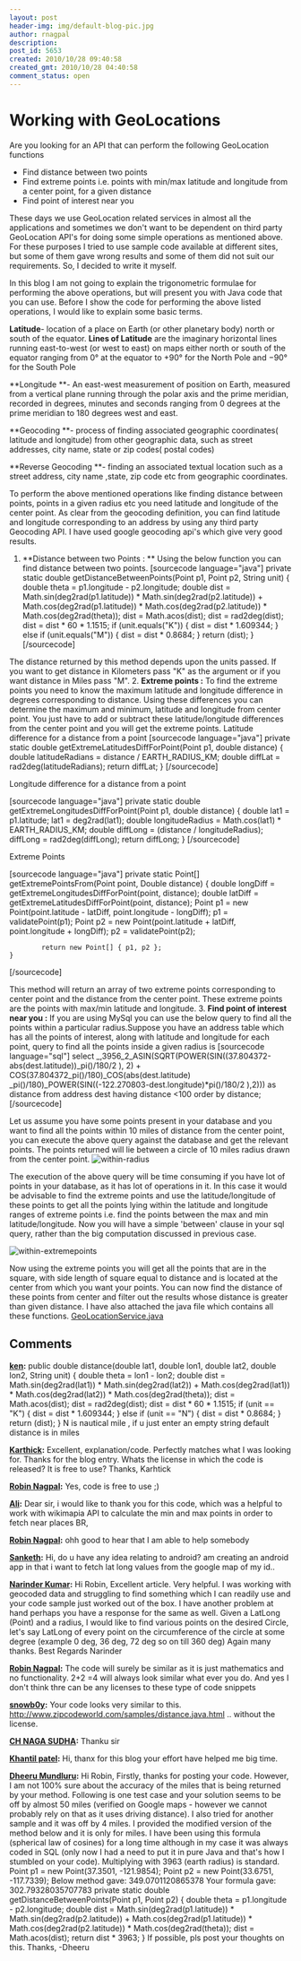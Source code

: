 ```yaml
---
layout: post
header-img: img/default-blog-pic.jpg
author: rnagpal
description: 
post_id: 5653
created: 2010/10/28 09:40:58
created_gmt: 2010/10/28 04:40:58
comment_status: open
---
```


# Working with GeoLocations

Are you looking for an API that can perform the following GeoLocation functions 

  * Find distance between two points
  * Find extreme points i.e. points with min/max latitude and longitude from a center point, for a given distance
  * Find point of interest near you

These days we use GeoLocation related services in almost all the applications and sometimes we don't want to be dependent on third party GeoLocation API's for doing some simple operations as mentioned above. For these purposes I tried to use sample code available at different sites, but some of them gave wrong results and some of them did not suit our requirements. So, I decided to write it myself.

In this blog I am not going to explain the trigonometric formulae for performing the above operations, but will present you with Java code that you can use. Before I show the code for performing the above listed operations, I would like to explain some basic terms.

**Latitude**\- location of a place on Earth (or other planetary body) north or south of the equator. **Lines of Latitude** are the imaginary horizontal lines running east-to-west (or west to east) on maps either north or south of the equator ranging from 0° at the equator to +90° for the North Pole and −90° for the South Pole

**Longitude **\- An east-west measurement of position on Earth, measured from a vertical plane running through the polar axis and the prime meridian, recorded in degrees, minutes and seconds ranging from 0 degrees at the prime meridian to 180 degrees west and east.

**Geocoding **\- process of finding associated geographic coordinates( latitude and longitude) from other geographic data, such as street addresses, city name, state or zip codes( postal codes)

**Reverse Geocoding **\- finding an associated textual location such as a street address, city name ,state, zip code etc from geographic coordinates.

To perform the above mentioned operations like finding distance between points, points in a given radius etc you need latitude and longitude of the center point. As clear from the geocoding definition, you can find latitude and longitude corresponding to an address by using any third party Geocoding API. I have used google geocoding api's which give very good results. 

  1. **Distance between two Points : ** Using the below function you can find distance between two points. [sourcecode language="java"] private static double getDistanceBetweenPoints(Point p1, Point p2, String unit) { double theta = p1.longitude - p2.longitude; double dist = Math.sin(deg2rad(p1.latitude)) * Math.sin(deg2rad(p2.latitude)) \+ Math.cos(deg2rad(p1.latitude)) * Math.cos(deg2rad(p2.latitude)) * Math.cos(deg2rad(theta)); dist = Math.acos(dist); dist = rad2deg(dist); dist = dist * 60 * 1.1515; if (unit.equals("K")) { dist = dist * 1.609344; } else if (unit.equals("M")) { dist = dist * 0.8684; } return (dist); } [/sourcecode]

The distance returned by this method depends upon the units passed. If you want to get distance in Kilometers pass "K" as the argument or if you want distance in Miles pass "M".
  2. **Extreme points :** To find the extreme points you need to know the maximum latitude and longitude difference in degrees corresponding to distance. Using these differences you can determine the maximum and minimum, latitude and longitude from center point. You just have to add or subtract these latitude/longitude differences from the center point and you will get the extreme points. Latitude difference for a distance from a point [sourcecode language="java"] private static double getExtremeLatitudesDiffForPoint(Point p1, double distance) { double latitudeRadians = distance / EARTH_RADIUS_KM; double diffLat = rad2deg(latitudeRadians); return diffLat; } [/sourcecode]

Longitude difference for a distance from a point

[sourcecode language="java"] private static double getExtremeLongitudesDiffForPoint(Point p1, double distance) { double lat1 = p1.latitude; lat1 = deg2rad(lat1); double longitudeRadius = Math.cos(lat1) * EARTH_RADIUS_KM; double diffLong = (distance / longitudeRadius); diffLong = rad2deg(diffLong); return diffLong; } [/sourcecode]

Extreme Points

[sourcecode language="java"] private static Point[] getExtremePointsFrom(Point point, Double distance) { double longDiff = getExtremeLongitudesDiffForPoint(point, distance); double latDiff = getExtremeLatitudesDiffForPoint(point, distance); Point p1 = new Point(point.latitude - latDiff, point.longitude \- longDiff); p1 = validatePoint(p1); Point p2 = new Point(point.latitude + latDiff, point.longitude \+ longDiff); p2 = validatePoint(p2);
    
            return new Point[] { p1, p2 };
    }
    

[/sourcecode]

This method will return an array of two extreme points corresponding to center point and the distance from the center point. These extreme points are the points with max/min latitude and longitude.
  3. **Find point of interest near you :** If you are using MySql you can use the below query to find all the points within a particular radius.Suppose you have an address table which has all the points of interest, along with latitude and longitude for each point, query to find all the points inside a given radius is [sourcecode language="sql"] select _,3956_2_ASIN(SQRT(POWER(SIN((37.804372-abs(dest.latitude))_pi()/180/2 ), 2) + COS(37.804372_pi()/180)_COS(abs(dest.latitude) _pi()/180)_POWER(SIN((-122.270803-dest.longitude)*pi()/180/2 ),2))) as distance from address dest having distance <100 order by distance; [/sourcecode]

Let us assume you have some points present in your database and you want to find all the points within 10 miles of distance from the center point, you can execute the above query against the database and get the relevant points. The points returned will lie between a circle of 10 miles radius drawn from the center point. ![][1]   
  
  
  
  
  
  
  
  
  
  
  
  
  
  
The execution of the above query will be time consuming if you have lot of points in your database, as it has lot of operations in it. In this case it would be advisable to find the extreme points and use the latitude/longitude of these points to get all the points lying within the latitude and longitude ranges of extreme points i.e. find the points between the max and min latitude/longitude. Now you will have a simple 'between' clause in your sql query, rather than the big computation discussed in previous case.

![][2]   
  
  
  
  
  
  
  
  
  
  
  
  
  
  
  
  
  
Now using the extreme points you will get all the points that are in the square, with side length of square equal to distance and is located at the center from which you want your points. You can now find the distance of these points from center and filter out the results whose distance is greater than given distance.
I have also attached the java file which contains all these functions. [GeoLocationService.java][3]

   [1]: http://xebee.xebia.in/wp-content/uploads/2010/10/within-radius3.png (within-radius)
   [2]: http://xebee.xebia.in/wp-content/uploads/2010/10/within-extremepoints.png (within-extremepoints)
   [3]: http://www.sendspace.com/file/yv0lki

## Comments

**[ken](#3175 "2010-11-09 18:12:27"):** public double distance(double lat1, double lon1, double lat2, double lon2, String unit) { double theta = lon1 - lon2; double dist = Math.sin(deg2rad(lat1)) * Math.sin(deg2rad(lat2)) + Math.cos(deg2rad(lat1)) * Math.cos(deg2rad(lat2)) * Math.cos(deg2rad(theta)); dist = Math.acos(dist); dist = rad2deg(dist); dist = dist * 60 * 1.1515; if (unit == "K") { dist = dist * 1.609344; } else if (unit == "N") { dist = dist * 0.8684; } return (dist); } N is nautical mile , if u just enter an empty string default distance is in miles

**[Karthick](#5275 "2011-02-07 07:47:08"):** Excellent, explanation/code. Perfectly matches what I was looking for. Thanks for the blog entry. Whats the license in which the code is released? It is free to use? Thanks, Karhtick

**[Robin Nagpal](#5278 "2011-02-09 08:51:50"):** Yes, code is free to use ;)

**[Ali](#5560 "2011-05-09 13:37:08"):** Dear sir, i would like to thank you for this code, which was a helpful to work with wikimapia API to calculate the min and max points in order to fetch near places BR,

**[Robin Nagpal](#5562 "2011-05-09 17:16:25"):** ohh good to hear that I am able to help somebody

**[Sanketh](#5461 "2011-04-13 10:11:22"):** Hi, do u have any idea relating to android? am creating an android app in that i want to fetch lat long values from the google map of my id..

**[Narinder Kumar](#5596 "2011-05-26 02:21:36"):** Hi Robin, Excellent article. Very helpful. I was working with geocoded data and struggling to find something which I can readily use and your code sample just worked out of the box. I have another problem at hand perhaps you have a response for the same as well. Given a LatLong (Point) and a radius, I would like to find various points on the desired Circle, let's say LatLong of every point on the circumference of the circle at some degree (example 0 deg, 36 deg, 72 deg so on till 360 deg) Again many thanks. Best Regards Narinder

**[Robin Nagpal](#5550 "2011-05-04 16:41:07"):** The code will surely be similar as it is just mathematics and no functionality. 2+2 =4 will always look similar what ever you do. And yes I don't think thre can be any licenses to these type of code snippets

**[snowb0y](#5548 "2011-05-04 03:22:04"):** Your code looks very similar to this. http://www.zipcodeworld.com/samples/distance.java.html .. without the license.

**[CH NAGA SUDHA](#5928 "2011-09-20 13:15:54"):** Thanku sir

**[Khantil patel](#7751 "2012-02-24 11:41:40"):** Hi, thanx for this blog your effort have helped me big time.

**[Dheeru Mundluru](#9090 "2012-06-23 04:31:48"):** Hi Robin, Firstly, thanks for posting your code. However, I am not 100% sure about the accuracy of the miles that is being returned by your method. Following is one test case and your solution seems to be off by almost 50 miles (verified on Google maps - however we cannot probably rely on that as it uses driving distance). I also tried for another sample and it was off by 4 miles. I provided the modified version of the method below and it is only for miles. I have been using this formula (spherical law of cosines) for a long time although in my case it was always coded in SQL (only now I had a need to put it in pure Java and that's how I stumbled on your code). Multiplying with 3963 (earth radius) is standard. Point p1 = new Point(37.3501, -121.9854); Point p2 = new Point(33.6751, -117.7339); Below method gave: 349.0701120865378 Your formula gave: 302.79328035707783 private static double getDistanceBetweenPoints(Point p1, Point p2) { double theta = p1.longitude - p2.longitude; double dist = Math.sin(deg2rad(p1.latitude)) * Math.sin(deg2rad(p2.latitude)) \+ Math.cos(deg2rad(p1.latitude)) * Math.cos(deg2rad(p2.latitude)) * Math.cos(deg2rad(theta)); dist = Math.acos(dist); return dist * 3963; } If possible, pls post your thoughts on this. Thanks, -Dheeru

